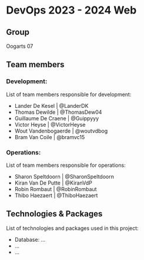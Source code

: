 # DevOps 2023 - 2024 Web

## Group

Oogarts
07

## Team members

### Development:

List of team members responsible for development:

- Lander De Kesel       | @LanderDK
- Thomas Dewilde        | @ThomasDew04
- Guillaume De Craene   | @Guippyyy
- Victor Heyse          | @VictorHeyse
- Wout Vandenbogaerde   | @woutvdbog
- Bram Van Coile        | @bramvc15
  
### Operations:
List of team members responsible for operations:

- Sharon Speltdoorn     | @SharonSpeltdoorn
- Kiran Van De Putte    | @KiranVdP
- Robin Rombaut         | @RobinRombaut
- Thibo Haezaert        | @ThiboHaezaert

## Technologies & Packages

List of technologies and packages used in this project:

- Database: ...
- ...
- ...
